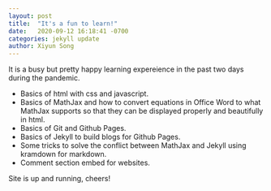 ```yaml
---
layout: post
title:  "It's a fun to learn!"
date:   2020-09-12 16:18:41 -0700
categories: jekyll update
author: Xiyun Song
---
```

<p>It is a busy but pretty happy learning expereience in the past two days during the pandemic. </p>
<ul>
  <li>Basics of html with css and javascript. </li>
  <li>Basics of MathJax and how to convert equations in Office Word to what MathJax supports so that they can be displayed properly and beautifully in html.</li>
  <li>Basics of Git and Github Pages. </li>
  <li>Basics of Jekyll to build blogs for Github Pages. </li>
  <li>Some tricks to solve the conflict between MathJax and Jekyll using kramdown for markdown. </li>
  <li>Comment section embed for websites. </li>
</ul> 
<p>Site is up and running, cheers! </p>

